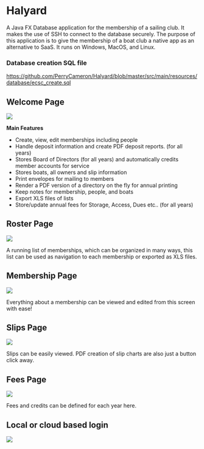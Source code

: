 # Halyard

A Java FX Database application for the membership of a sailing club.  It makes the use of SSH to connect to the database securely.  The purpose of this application is to give
the membership of a boat club a native app as an alternative to SaaS.  It runs on Windows, MacOS, and Linux.

### Database creation SQL file
https://github.com/PerryCameron/Halyard/blob/master/src/main/resources/database/ecsc_create.sql


## Welcome Page
<p>
    <img src="https://raw.githubusercontent.com/PerryCameron/ECSC/master/src/main/resources/screenshots/Main_SS.png"  />
</p>


<b>Main Features</b>
* Create, view, edit memberships including people
* Handle deposit information and create PDF deposit reports. (for all years)
* Stores Board of Directors (for all years) and automatically credits member accounts for service
* Stores boats, all owners and slip information
* Print envelopes for mailing to members
* Render a PDF version of a directory on the fly for annual printing
* Keep notes for membership, people, and boats
* Export XLS files of lists
* Store/update annual fees for Storage, Access, Dues etc.. (for all years)

## Roster Page
<p>
    <img src="https://raw.githubusercontent.com/PerryCameron/ECSC/master/src/main/resources/screenshots/Roster_SS.png"  />
</p>

A running list of memberships, which can be organized in many ways, this list can be used as navigation to each membership or exported as XLS files.


## Membership Page
<p>
    <img src="https://raw.githubusercontent.com/PerryCameron/ECSC/master/src/main/resources/screenshots/Membership_SS.png"  />
</p>

Everything about a membership can be viewed and edited from this screen with ease!

## Slips Page
<p>
    <img src="https://raw.githubusercontent.com/PerryCameron/ECSC/master/src/main/resources/screenshots/Slip_SS.png"  />
</p>

Slips can be easily viewed.  PDF creation of slip charts are also just a button click away.

## Fees Page
<p>
    <img src="https://raw.githubusercontent.com/PerryCameron/ECSC/master/src/main/resources/screenshots/Fee_SS.png"  />
</p>

Fees and credits can be defined for each year here.

## Local or cloud based login
<p>
    <img src="https://raw.githubusercontent.com/PerryCameron/ECSC/master/src/main/resources/screenshots/Login_SS.png"  />
</p>


